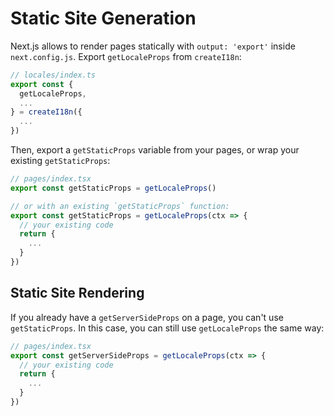 # Static Site Generation

Next.js allows to render pages statically with `output: 'export'` inside `next.config.js`. Export `getLocaleProps` from `createI18n`:

```ts
// locales/index.ts
export const {
  getLocaleProps,
  ...
} = createI18n({
  ...
})
```

Then, export a `getStaticProps` variable from your pages, or wrap your existing `getStaticProps`:

```ts
// pages/index.tsx
export const getStaticProps = getLocaleProps()

// or with an existing `getStaticProps` function:
export const getStaticProps = getLocaleProps(ctx => {
  // your existing code
  return {
    ...
  }
})
```

## Static Site Rendering

If you already have a `getServerSideProps` on a page, you can't use `getStaticProps`. In this case, you can still use `getLocaleProps` the same way:

```ts
// pages/index.tsx
export const getServerSideProps = getLocaleProps(ctx => {
  // your existing code
  return {
    ...
  }
})
```
